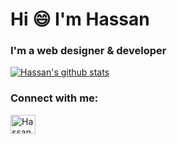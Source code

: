 <h1>Hi 😄 I'm Hassan</h1>
<h3>I'm a web designer & developer</h3>


[![Hassan's github stats](https://github-readme-stats.vercel.app/api?username=HassanZahirnia&count_private=true&show_icons=true&hide=stars)](https://github.com/HassanZahirnia)

<h3>Connect with me:</h3>
<p>
<a href="https://twitter.com/HassanZahirnia" target="blank"><img align="center" src="https://cdn.jsdelivr.net/gh/devicons/devicon/icons/twitter/twitter-original.svg" alt="HassanZahirnia" height="30" width="40" /></a>
</p>

